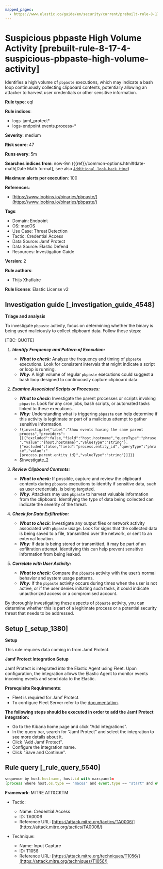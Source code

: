 ```yaml
---
mapped_pages:
  - https://www.elastic.co/guide/en/security/current/prebuilt-rule-8-17-4-suspicious-pbpaste-high-volume-activity.html
---
```


# Suspicious pbpaste High Volume Activity [prebuilt-rule-8-17-4-suspicious-pbpaste-high-volume-activity]

Identifies a high volume of `pbpaste` executions, which may indicate a bash loop continuously collecting clipboard contents, potentially allowing an attacker to harvest user credentials or other sensitive information.

**Rule type**: eql

**Rule indices**:

* logs-jamf_protect*
* logs-endpoint.events.process-*

**Severity**: medium

**Risk score**: 47

**Runs every**: 5m

**Searches indices from**: now-9m ({{ref}}/common-options.html#date-math[Date Math format], see also [`Additional look-back time`](docs-content://solutions/security/detect-and-alert/create-detection-rule.md#rule-schedule))

**Maximum alerts per execution**: 100

**References**:

* [https://www.loobins.io/binaries/pbpaste/](https://www.loobins.io/binaries/pbpaste/)

**Tags**:

* Domain: Endpoint
* OS: macOS
* Use Case: Threat Detection
* Tactic: Credential Access
* Data Source: Jamf Protect
* Data Source: Elastic Defend
* Resources: Investigation Guide

**Version**: 2

**Rule authors**:

* Thijs Xhaflaire

**Rule license**: Elastic License v2

## Investigation guide [_investigation_guide_4548]

**Triage and analysis**

To investigate `pbpaste` activity, focus on determining whether the binary is being used maliciously to collect clipboard data. Follow these steps:

[TBC: QUOTE]
1. ***Identify Frequency and Pattern of Execution:***

    * ***What to check:*** Analyze the frequency and timing of `pbpaste` executions. Look for consistent intervals that might indicate a script or loop is running.
    * ***Why:*** A high volume of regular `pbpaste` executions could suggest a bash loop designed to continuously capture clipboard data.

2. ***Examine Associated Scripts or Processes:***

    * ***What to check:*** Investigate the parent processes or scripts invoking `pbpaste`. Look for any cron jobs, bash scripts, or automated tasks linked to these executions.
    * ***Why:*** Understanding what is triggering `pbpaste` can help determine if this activity is legitimate or part of a malicious attempt to gather sensitive information.
    * `!{investigate{"label":"Show events having the same parent process","providers":[[{"excluded":false,"field":"host.hostname","queryType":"phrase","value":"{host.hostname}","valueType":"string"},{"excluded":false,"field":"process.entity_id","queryType":"phrase","value":"{process.parent.entity_id}","valueType":"string"}]]}}`
    * $investigate_2

3. ***Review Clipboard Contents:***

    * ***What to check:*** If possible, capture and review the clipboard contents during `pbpaste` executions to identify if sensitive data, such as user credentials, is being targeted.
    * ***Why:*** Attackers may use `pbpaste` to harvest valuable information from the clipboard. Identifying the type of data being collected can indicate the severity of the threat.

4. ***Check for Data Exfiltration:***

    * ***What to check:*** Investigate any output files or network activity associated with `pbpaste` usage. Look for signs that the collected data is being saved to a file, transmitted over the network, or sent to an external location.
    * ***Why:*** If data is being stored or transmitted, it may be part of an exfiltration attempt. Identifying this can help prevent sensitive information from being leaked.

5. ***Correlate with User Activity:***

    * ***What to check:*** Compare the `pbpaste` activity with the user’s normal behavior and system usage patterns.
    * ***Why:*** If the `pbpaste` activity occurs during times when the user is not active, or if the user denies initiating such tasks, it could indicate unauthorized access or a compromised account.


By thoroughly investigating these aspects of `pbpaste` activity, you can determine whether this is part of a legitimate process or a potential security threat that needs to be addressed.


## Setup [_setup_1380]

**Setup**

This rule requires data coming in from Jamf Protect.

**Jamf Protect Integration Setup**

Jamf Protect is integrated into the Elastic Agent using Fleet. Upon configuration, the integration allows the Elastic Agent to monitor events incoming events and send data to the Elastic.

**Prerequisite Requirements:**

* Fleet is required for Jamf Protect.
* To configure Fleet Server refer to the [documentation](docs-content://reference/ingestion-tools/fleet/fleet-server.md).

**The following steps should be executed in order to add the Jamf Protect integration:**

* Go to the Kibana home page and click "Add integrations".
* In the query bar, search for "Jamf Protect" and select the integration to see more details about it.
* Click "Add Jamf Protect".
* Configure the integration name.
* Click "Save and Continue".


## Rule query [_rule_query_5540]

```js
sequence by host.hostname, host.id with maxspan=1m
[process where host.os.type == "macos" and event.type == "start" and event.action == "exec" and process.name: "pbpaste"] with runs = 5
```

**Framework**: MITRE ATT&CKTM

* Tactic:

    * Name: Credential Access
    * ID: TA0006
    * Reference URL: [https://attack.mitre.org/tactics/TA0006/](https://attack.mitre.org/tactics/TA0006/)

* Technique:

    * Name: Input Capture
    * ID: T1056
    * Reference URL: [https://attack.mitre.org/techniques/T1056/](https://attack.mitre.org/techniques/T1056/)



